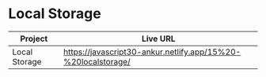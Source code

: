 # Local Storage

| Project       | Live URL                                                      |
| ------------- | ------------------------------------------------------------- |
| Local Storage | https://javascript30-ankur.netlify.app/15%20-%20localstorage/ |
